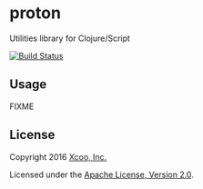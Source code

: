 # proton

Utilities library for Clojure/Script

[![Build Status](https://travis-ci.org/xcoo/proton.svg?branch=master)](https://travis-ci.org/xcoo/proton)

## Usage

FIXME

## License

Copyright 2016 [Xcoo, Inc.][xcoo]

Licensed under the [Apache License, Version 2.0][apache-license-2.0].

[xcoo]: https://xcoo.jp/
[apache-license-2.0]: http://www.apache.org/licenses/LICENSE-2.0.html
